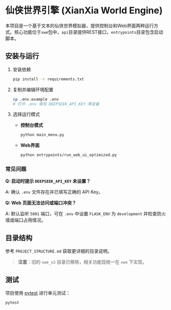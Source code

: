 # 仙侠世界引擎 (XianXia World Engine)

本项目是一个基于文本的仙侠世界模拟器，提供控制台和Web界面两种运行方式。核心功能位于`xwe`包中，`api`目录提供REST接口，`entrypoints`目录包含启动脚本。

## 安装与运行

1. 安装依赖

   ```bash
   pip install -r requirements.txt
   ```

2. 复制并编辑环境配置

   ```bash
   cp .env.example .env
   # 打开 .env 填写 DEEPSEEK_API_KEY 等变量
   ```

3. 选择运行模式

   - **控制台模式**

     ```bash
     python main_menu.py
     ```

   - **Web界面**

     ```bash
     python entrypoints/run_web_ui_optimized.py
     ```

### 常见问题

**Q: 启动时提示 `DEEPSEEK_API_KEY` 未设置？**

A: 确认 `.env` 文件存在并已填写正确的 API Key。

**Q: Web 页面无法访问或端口冲突？**

A: 默认监听 `5001` 端口，可在 `.env` 中设置 `FLASK_ENV` 为 `development` 并检查防火墙或端口占用情况。

## 目录结构

参考 `PROJECT_STRUCTURE.md` 获取更详细的目录说明。

> **注意**：旧的 `xwe_v2` 目录已移除，相关功能现统一在 `xwe` 下实现。

## 测试

项目使用 [pytest](https://docs.pytest.org/) 进行单元测试：

```bash
pytest
```
